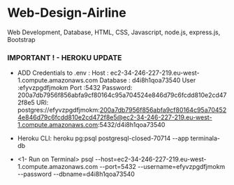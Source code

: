 # Web-Design-Airline
Web Development, Database, HTML, CSS, Javascript, node.js, express.js, Bootstrap


### IMPORTANT ! - HEROKU UPDATE
* ADD Credentials to .env :
    Host : ec2-34-246-227-219.eu-west-1.compute.amazonaws.com
    Database : d4i8h1qoa73540
    User :efyvzpgdfjmokm
    Port :5432
    Password: 200a7db7956f856abfa9cf80164c95a704524e846d79c6fcdd810e2cd472f8e5
    URI:
    postgres://efyvzpgdfjmokm:200a7db7956f856abfa9cf80164c95a704524e846d79c6fcdd810e2cd472f8e5@ec2-34-246-227-219.eu-west-1.compute.amazonaws.com:5432/d4i8h1qoa73540


* Heroku CLI:
    heroku pg:psql postgresql-closed-70714 --app terminala-db

* <1- Run on Terminal>
    psql --host=ec2-34-246-227-219.eu-west-1.compute.amazonaws.com --port=5432 --username=efyvzpgdfjmokm --password --dbname=d4i8h1qoa73540
